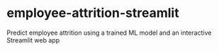 # employee-attrition-streamlit
Predict employee attrition using a trained ML model and an interactive Streamlit web app
